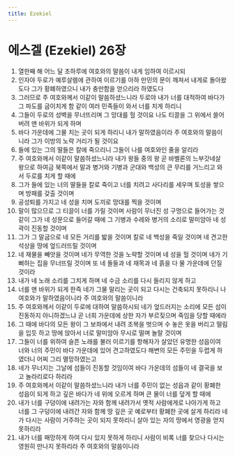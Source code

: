 ```yaml
---
title: Ezekiel
---
```


# 에스겔 (Ezekiel) 26장
1. 열한째 해 어느 달 초하루에 여호와의 말씀이 내게 임하여 이르시되
1. 인자야 두로가 예루살렘에 관하여 이르기를 아하 만민의 문이 깨져서 내게로 돌아왔도다 그가 황폐하였으니 내가 충만함을 얻으리라 하였도다
1. 그러므로 주 여호와께서 이같이 말씀하셨느니라 두로야 내가 너를 대적하여 바다가 그 파도를 굽이치게 함 같이 여러 민족들이 와서 너를 치게 하리니
1. 그들이 두로의 성벽을 무너뜨리며 그 망대를 헐 것이요 나도 티끌을 그 위에서 쓸어 버려 맨 바위가 되게 하며
1. 바다 가운데에 그물 치는 곳이 되게 하리니 내가 말하였음이라 주 여호와의 말씀이니라 그가 이방의 노략 거리가 될 것이요
1. 들에 있는 그의 딸들은 칼에 죽으리니 그들이 나를 여호와인 줄을 알리라
1. 주 여호와께서 이같이 말씀하셨느니라 내가 왕들 중의 왕 곧 바벨론의 느부갓네살 왕으로 하여금 북쪽에서 말과 병거와 기병과 군대와 백성의 큰 무리를 거느리고 와서 두로를 치게 할 때에
1. 그가 들에 있는 너의 딸들을 칼로 죽이고 너를 치려고 사다리를 세우며 토성을 쌓으며 방패를 갖출 것이며
1. 공성퇴를 가지고 네 성을 치며 도끼로 망대를 찍을 것이며
1. 말이 많으므로 그 티끌이 너를 가릴 것이며 사람이 무너진 성 구멍으로 들어가는 것 같이 그가 네 성문으로 들어갈 때에 그 기병과 수레와 병거의 소리로 말미암아 네 성곽이 진동할 것이며
1. 그가 그 말굽으로 네 모든 거리를 밟을 것이며 칼로 네 백성을 죽일 것이며 네 견고한 석상을 땅에 엎드러뜨릴 것이며
1. 네 재물을 빼앗을 것이며 네가 무역한 것을 노략할 것이며 네 성을 헐 것이며 네가 기뻐하는 집을 무너뜨릴 것이며 또 네 돌들과 네 재목과 네 흙을 다 물 가운데에 던질 것이라
1. 내가 네 노래 소리를 그치게 하며 네 수금 소리를 다시 들리지 않게 하고
1. 너를 맨 바위가 되게 한즉 네가 그물 말리는 곳이 되고 다시는 건축되지 못하리니 나 여호와가 말하였음이니라 주 여호와의 말씀이니라
1. 주 여호와께서 이같이 두로에 대하여 말씀하시되 네가 엎드러지는 소리에 모든 섬이 진동하지 아니하겠느냐 곧 너희 가운데에 상한 자가 부르짖으며 죽임을 당할 때에라
1. 그 때에 바다의 모든 왕이 그 보좌에서 내려 조복을 벗으며 수 놓은 옷을 버리고 떨림을 입듯 하고 땅에 앉아서 너로 말미암아 무시로 떨며 놀랄 것이며
1. 그들이 너를 위하여 슬픈 노래를 불러 이르기를 항해자가 살았던 유명한 성읍이여 너와 너의 주민이 바다 가운데에 있어 견고하였도다 해변의 모든 주민을 두렵게 하였더니 어찌 그리 멸망하였는고
1. 네가 무너지는 그날에 섬들이 진동할 것임이여 바다 가운데의 섬들이 네 결국을 보고 놀라리로다 하리라
1. 주 여호와께서 이같이 말씀하셨느니라 내가 너를 주민이 없는 성읍과 같이 황폐한 성읍이 되게 하고 깊은 바다가 네 위에 오르게 하며 큰 물이 너를 덮게 할 때에
1. 내가 너를 구덩이에 내려가는 자와 함께 내려가서 옛적 사람에게로 나아가게 하고 너를 그 구덩이에 내려간 자와 함께 땅 깊은 곳 예로부터 황폐한 곳에 살게 하리라 네가 다시는 사람이 거주하는 곳이 되지 못하리니 살아 있는 자의 땅에서 영광을 얻지 못하리라
1. 내가 너를 패망하게 하여 다시 있지 못하게 하리니 사람이 비록 너를 찾으나 다시는 영원히 만나지 못하리라 주 여호와의 말씀이니라